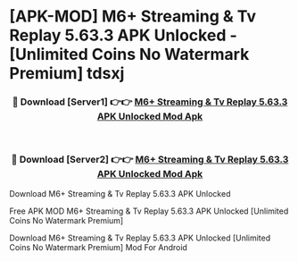# [APK-MOD] M6+   Streaming & Tv Replay 5.63.3 APK Unlocked - [Unlimited Coins No Watermark Premium] tdsxj



<div align="center">
<h3>🔴 Download [Server1] 👉👉 <a href="https://momento.my/?title=M6+___Streaming_&_Tv_Replay_5.63.3_APK_Unlocked">M6+   Streaming & Tv Replay 5.63.3 APK Unlocked Mod Apk</a></h3><br>

<h3>🔴 Download [Server2] 👉👉 <a href="https://momento.my/?title=M6+___Streaming_&_Tv_Replay_5.63.3_APK_Unlocked">M6+   Streaming & Tv Replay 5.63.3 APK Unlocked Mod Apk</a></h3>
</div>



Download M6+   Streaming & Tv Replay 5.63.3 APK Unlocked 

Free APK MOD M6+   Streaming & Tv Replay 5.63.3 APK Unlocked [Unlimited Coins No Watermark Premium]

Download M6+   Streaming & Tv Replay 5.63.3 APK Unlocked [Unlimited Coins No Watermark Premium] Mod For Android
